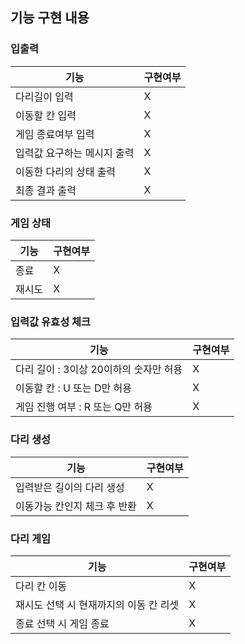 ## 기능 구현 내용

### 입출력
| 기능              | 구현여부 |
|-----------------|------|
| 다리길이 입력         | X    |
| 이동할 칸 입력        | X    |
| 게임 종료여부 입력      | X    |
| 입력값 요구하는 메시지 출력 | X    |
| 이동한 다리의 상태 출력   | X    |
| 최종 결과 출력        | X    |

### 게임 상태
| 기능  | 구현여부 |
|-----|------|
| 종료  | X    |
| 재시도 | X    |

### 입력값 유효성 체크
| 기능                       | 구현여부 |
|--------------------------|------|
| 다리 길이 : 3이상 20이하의 숫자만 허용 | X    |
| 이동할 칸 : U 또는 D만 허용       | X    |
| 게임 진행 여부 : R 또는 Q만 허용    | X    |

### 다리 생성
| 기능               | 구현여부 |
|------------------|------|
| 입력받은 길이의 다리 생성   | X    |
| 이동가능 칸인지 체크 후 반환 | X    |

### 다리 게임
| 기능                     | 구현여부 |
|------------------------|------|
| 다리 칸 이동                | X    |
| 재시도 선택 시 현재까지의 이동 칸 리셋 | X    |
| 종료 선택 시 게임 종료          | X    |